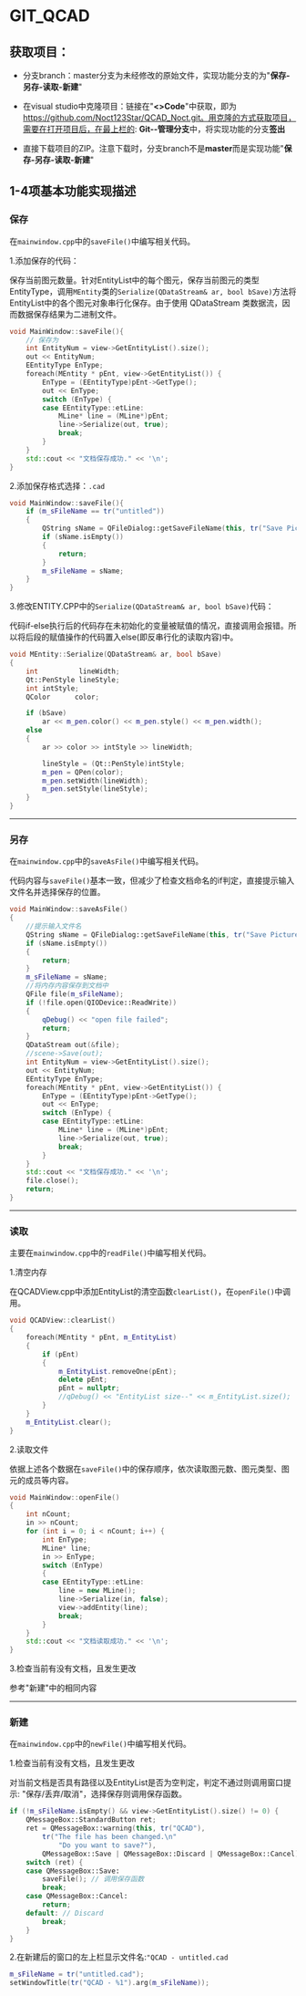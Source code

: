 # GIT_QCAD

## **获取项目：**

- 分支branch：master分支为未经修改的原始文件，实现功能分支的为"**保存-另存-读取-新建**"

- 在visual studio中克隆项目：链接在"**<>Code**"中获取，即为 https://github.com/Noct123Star/QCAD_Noct.git。用克隆的方式获取项目，需要在打开项目后，在最上栏的:  **Git--管理分支**中，将实现功能的分支**签出**
- 直接下载项目的ZIP。注意下载时，分支branch不是**master**而是实现功能"**保存-另存-读取-新建**"

## 1-4项基本功能实现描述

### 保存

在`mainwindow.cpp`中的`saveFile()`中编写相关代码。

1.添加保存的代码：

保存当前图元数量。针对EntityList中的每个图元，保存当前图元的类型EntityType，调用`MEntity`类的`Serialize(QDataStream& ar, bool bSave)`方法将EntityList中的各个图元对象串行化保存。由于使用 QDataStream 类数据流，因而数据保存结果为二进制文件。

```c++
void MainWindow::saveFile(){
    // 保存为
    int EntityNum = view->GetEntityList().size();
    out << EntityNum;
    EEntityType EnType;
    foreach(MEntity * pEnt, view->GetEntityList()) {
        EnType = (EEntityType)pEnt->GetType();
        out << EnType;
        switch (EnType) {
        case EEntityType::etLine:
            MLine* line = (MLine*)pEnt;
            line->Serialize(out, true);
            break;
        }
    }
    std::cout << "文档保存成功." << '\n';
}
```

2.添加保存格式选择：`.cad`

```c++
void MainWindow::saveFile(){
    if (m_sFileName == tr("untitled"))
	{
        QString sName = QFileDialog::getSaveFileName(this, tr("Save Picture"), "", "CAD(*.cad)");
        if (sName.isEmpty())
        {
            return;
        }
        m_sFileName = sName;
	}
}
```

3.修改ENTITY.CPP中的`Serialize(QDataStream& ar, bool bSave)`代码：

代码if-else执行后的代码存在未初始化的变量被赋值的情况，直接调用会报错。所以将后段的赋值操作的代码置入else(即反串行化的读取内容)中。

```c++
void MEntity::Serialize(QDataStream& ar, bool bSave)
{
	int			 lineWidth;
	Qt::PenStyle lineStyle;
	int intStyle;
	QColor  	color;

	if (bSave)
		ar << m_pen.color() << m_pen.style() << m_pen.width();
	else
	{
		ar >> color >> intStyle >> lineWidth;

		lineStyle = (Qt::PenStyle)intStyle;
		m_pen = QPen(color);
		m_pen.setWidth(lineWidth);
		m_pen.setStyle(lineStyle);
	}
}
```

*******

### 另存

在`mainwindow.cpp`中的`saveAsFile()`中编写相关代码。

代码内容与`saveFile()`基本一致，但减少了检查文档命名的if判定，直接提示输入文件名并选择保存的位置。

```c++
void MainWindow::saveAsFile()
{
    //提示输入文件名
    QString sName = QFileDialog::getSaveFileName(this, tr("Save Picture"), "", "CAD(*.cad)");
    if (sName.isEmpty())
    {
        return;
    }
    m_sFileName = sName;
    //将内存内容保存到文档中
    QFile file(m_sFileName);
    if (!file.open(QIODevice::ReadWrite))
    {
        qDebug() << "open file failed";
        return;
    }
    QDataStream out(&file);
    //scene->Save(out);
    int EntityNum = view->GetEntityList().size();
    out << EntityNum;
    EEntityType EnType;
    foreach(MEntity * pEnt, view->GetEntityList()) {
        EnType = (EEntityType)pEnt->GetType();
        out << EnType;
        switch (EnType) {
        case EEntityType::etLine:
            MLine* line = (MLine*)pEnt;
            line->Serialize(out, true);
            break;
        }
    }
    std::cout << "文档保存成功." << '\n';
    file.close();
    return;
}
```

******

### 读取

主要在`mainwindow.cpp`中的`readFile()`中编写相关代码。

1.清空内存

在QCADView.cpp中添加EntityList的清空函数`clearList()`，在`openFile()`中调用。

```c++
void QCADView::clearList()
{
	foreach(MEntity * pEnt, m_EntityList)
	{
		if (pEnt)
		{
			m_EntityList.removeOne(pEnt);
			delete pEnt;
			pEnt = nullptr;
			//qDebug() << "EntityList size--" << m_EntityList.size();
		}
	}
	m_EntityList.clear();
}
```

2.读取文件

依据上述各个数据在`saveFile()`中的保存顺序，依次读取图元数、图元类型、图元的成员等内容。

```c++
void MainWindow::openFile()
{
    int nCount;
    in >> nCount;
    for (int i = 0; i < nCount; i++) {
        int EnType;
        MLine* line;
        in >> EnType;
        switch (EnType)
        {
        case EEntityType::etLine:
            line = new MLine();
            line->Serialize(in, false);
            view->addEntity(line);
            break;
        }
    }
    std::cout << "文档读取成功." << '\n';
}
```

3.检查当前有没有文档，且发生更改

参考"新建"中的相同内容

****

### 新建

在`mainwindow.cpp`中的`newFile()`中编写相关代码。

1.检查当前有没有文档，且发生更改

对当前文档是否具有路径以及EntityList是否为空判定，判定不通过则调用窗口提示: "保存/丢弃/取消"，选择保存则调用保存函数。

```c++
if (!m_sFileName.isEmpty() && view->GetEntityList().size() != 0) {
    QMessageBox::StandardButton ret;
    ret = QMessageBox::warning(this, tr("QCAD"),
        tr("The file has been changed.\n"
            "Do you want to save?"),
        QMessageBox::Save | QMessageBox::Discard | QMessageBox::Cancel);
    switch (ret) {
    case QMessageBox::Save:
        saveFile(); // 调用保存函数
        break;
    case QMessageBox::Cancel:
        return;
    default: // Discard
        break;
    }
}
```

2.在新建后的窗口的左上栏显示文件名:`"QCAD - untitled.cad`

```c++
m_sFileName = tr("untitled.cad");
setWindowTitle(tr("QCAD - %1").arg(m_sFileName));
```

